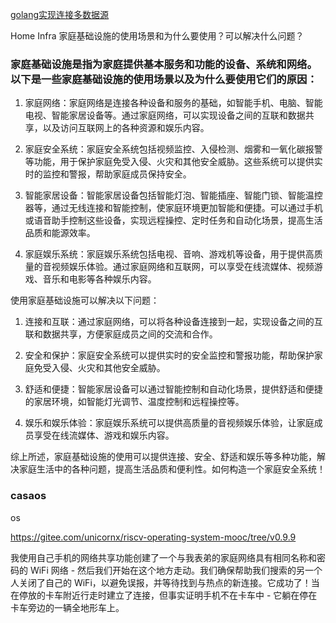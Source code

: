 [golang实现连接多数据源](https://www.zytops.com/articles/2023/05/06/1683347460238.html)

Home Infra 家庭基础设施的使用场景和为什么要使用？可以解决什么问题？

### 家庭基础设施是指为家庭提供基本服务和功能的设备、系统和网络。以下是一些家庭基础设施的使用场景以及为什么要使用它们的原因：

1. 家庭网络：家庭网络是连接各种设备和服务的基础，如智能手机、电脑、智能电视、智能家居设备等。通过家庭网络，可以实现设备之间的互联和数据共享，以及访问互联网上的各种资源和娱乐内容。

2. 家庭安全系统：家庭安全系统包括视频监控、入侵检测、烟雾和一氧化碳报警等功能，用于保护家庭免受入侵、火灾和其他安全威胁。这些系统可以提供实时的监控和警报，帮助家庭成员保持安全。

3. 智能家居设备：智能家居设备包括智能灯泡、智能插座、智能门锁、智能温控器等，通过无线连接和智能控制，使家庭环境更加智能和便捷。可以通过手机或语音助手控制这些设备，实现远程操控、定时任务和自动化场景，提高生活品质和能源效率。

4. 家庭娱乐系统：家庭娱乐系统包括电视、音响、游戏机等设备，用于提供高质量的音视频娱乐体验。通过家庭网络和互联网，可以享受在线流媒体、视频游戏、音乐和电影等各种娱乐内容。

使用家庭基础设施可以解决以下问题：

1. 连接和互联：通过家庭网络，可以将各种设备连接到一起，实现设备之间的互联和数据共享，方便家庭成员之间的交流和合作。

2. 安全和保护：家庭安全系统可以提供实时的安全监控和警报功能，帮助保护家庭免受入侵、火灾和其他安全威胁。

3. 舒适和便捷：智能家居设备可以通过智能控制和自动化场景，提供舒适和便捷的家居环境，如智能灯光调节、温度控制和远程操控等。

4. 娱乐和娱乐体验：家庭娱乐系统可以提供高质量的音视频娱乐体验，让家庭成员享受在线流媒体、游戏和娱乐内容。

综上所述，家庭基础设施的使用可以提供连接、安全、舒适和娱乐等多种功能，解决家庭生活中的各种问题，提高生活品质和便利性。如何构造一个家庭安全系统！

### casaos

os

https://gitee.com/unicornx/riscv-operating-system-mooc/tree/v0.9.9


我使用自己手机的网络共享功能创建了一个与我表弟的家庭网络具有相同名称和密码的 WiFi 网络 - 然后我们开始在这个地方走动。我们确保帮助我们搜索的另一个人关闭了自己的 WiFi，以避免误报，并等待找到与热点的新连接。它成功了！当在停放的卡车附近行走时建立了连接，但事实证明手机不在卡车中 - 它躺在停在卡车旁边的一辆全地形车上。






